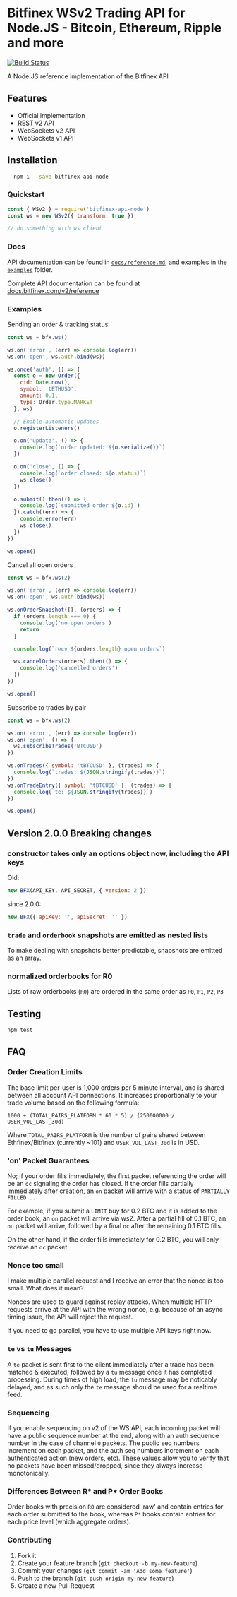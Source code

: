# Bitfinex WSv2 Trading API for Node.JS - Bitcoin, Ethereum, Ripple and more

[![Build Status](https://travis-ci.org/bitfinexcom/bitfinex-api-node.svg?branch=master)](https://travis-ci.org/bitfinexcom/bitfinex-api-node)

A Node.JS reference implementation of the Bitfinex API

## Features

* Official implementation
* REST v2 API
* WebSockets v2 API
* WebSockets v1 API

## Installation

```bash
  npm i --save bitfinex-api-node
```

### Quickstart

```js
const { WSv2 } = require('bitfinex-api-node')
const ws = new WSv2({ transform: true })

// do something with ws client
```

### Docs

API documentation can be found in [`docs/reference.md`](docs/reference.md), and
examples in the [`examples`](examples) folder.

Complete API documentation can be found at
[docs.bitfinex.com/v2/reference](https://docs.bitfinex.com/v2/reference)

### Examples

Sending an order & tracking status:

```js
const ws = bfx.ws()

ws.on('error', (err) => console.log(err))
ws.on('open', ws.auth.bind(ws))

ws.once('auth', () => {
  const o = new Order({
    cid: Date.now(),
    symbol: 'tETHUSD',
    amount: 0.1,
    type: Order.type.MARKET
  }, ws)

  // Enable automatic updates
  o.registerListeners()

  o.on('update', () => {
    console.log(`order updated: ${o.serialize()}`)
  })

  o.on('close', () => {
    console.log(`order closed: ${o.status}`)
    ws.close()
  })

  o.submit().then(() => {
    console.log(`submitted order ${o.id}`)
  }).catch((err) => {
    console.error(err)
    ws.close()
  })
})

ws.open()
```

Cancel all open orders

```js
const ws = bfx.ws(2)

ws.on('error', (err) => console.log(err))
ws.on('open', ws.auth.bind(ws))

ws.onOrderSnapshot({}, (orders) => {
  if (orders.length === 0) {
    console.log('no open orders')
    return
  }

  console.log(`recv ${orders.length} open orders`)

  ws.cancelOrders(orders).then(() => {
    console.log('cancelled orders')
  })
})

ws.open()
```

Subscribe to trades by pair

```js
const ws = bfx.ws(2)

ws.on('error', (err) => console.log(err))
ws.on('open', () => {
  ws.subscribeTrades('BTCUSD')
})

ws.onTrades({ symbol: 'tBTCUSD' }, (trades) => {
  console.log(`trades: ${JSON.stringify(trades)}`)
})
ws.onTradeEntry({ symbol: 'tBTCUSD' }, (trades) => {
  console.log(`te: ${JSON.stringify(trades)}`)
})

ws.open()
```

## Version 2.0.0 Breaking changes

### constructor takes only an options object now, including the API keys

Old:

```js
new BFX(API_KEY, API_SECRET, { version: 2 })
```

since 2.0.0:

```js
new BFX({ apiKey: '', apiSecret: '' })
```

### `trade` and `orderbook` snapshots are emitted as nested lists

To make dealing with snapshots better predictable, snapshots are emitted as an array.

### normalized orderbooks for R0

Lists of raw orderbooks (`R0`) are ordered in the same order as `P0`, `P1`,
`P2`, `P3`

## Testing

```bash
npm test
```

## FAQ

### Order Creation Limits

The base limit per-user is 1,000 orders per 5 minute interval, and is shared
between all account API connections. It increases proportionally to your trade
volume based on the following formula:

`1000 + (TOTAL_PAIRS_PLATFORM * 60 * 5) / (250000000 / USER_VOL_LAST_30d)`

Where `TOTAL_PAIRS_PLATFORM` is the number of pairs shared between
Ethfinex/Bitfinex (currently ~101) and `USER_VOL_LAST_30d` is in USD.

### 'on' Packet Guarantees

No; if your order fills immediately, the first packet referencing the order
will be an `oc` signaling the order has closed. If the order fills partially
immediately after creation, an `on` packet will arrive with a status of
`PARTIALLY FILLED...`

For example, if you submit a `LIMIT` buy for 0.2 BTC and it is added to the
order book, an `on` packet will arrive via ws2. After a partial fill of 0.1
BTC, an `ou` packet will arrive, followed by a final `oc` after the remaining
0.1 BTC fills.

On the other hand, if the order fills immediately for 0.2 BTC, you will only
receive an `oc` packet.

### Nonce too small

I make multiple parallel request and I receive an error that the nonce is too
small. What does it mean?

Nonces are used to guard against replay attacks. When multiple HTTP requests
arrive at the API with the wrong nonce, e.g. because of an async timing issue,
the API will reject the request.

If you need to go parallel, you have to use multiple API keys right now.

### `te` vs `tu` Messages

A `te` packet is sent first to the client immediately after a trade has been
matched & executed, followed by a `tu` message once it has completed processing.
During times of high load, the `tu` message may be noticably delayed, and as
such only the `te` message should be used for a realtime feed.

### Sequencing

If you enable sequencing on v2 of the WS API, each incoming packet will have a
public sequence number at the end, along with an auth sequence number in the
case of channel `0` packets. The public seq numbers increment on each packet,
and the auth seq numbers increment on each authenticated action (new orders,
etc). These values allow you to verify that no packets have been missed/dropped,
since they always increase monotonically.

### Differences Between R* and P* Order Books

Order books with precision `R0` are considered 'raw' and contain entries for
each order submitted to the book, whereas `P*` books contain entries for each
price level (which aggregate orders).

### Contributing

1. Fork it
2. Create your feature branch (`git checkout -b my-new-feature`)
3. Commit your changes (`git commit -am 'Add some feature'`)
4. Push to the branch (`git push origin my-new-feature`)
5. Create a new Pull Request
